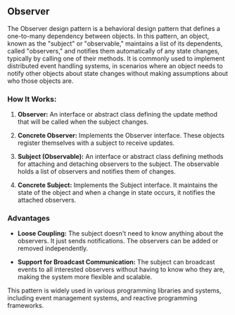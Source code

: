 ## Observer

The Observer design pattern is a behavioral design pattern that defines a one-to-many dependency between objects. In this pattern, an object, known as the "subject" or "observable," maintains a list of its dependents, called "observers," and notifies them automatically of any state changes, typically by calling one of their methods. It is commonly used to implement distributed event handling systems, in scenarios where an object needs to notify other objects about state changes without making assumptions about who those objects are.

### How It Works:

1. **Observer:** An interface or abstract class defining the update method that will be called when the subject changes.

2. **Concrete Observer:** Implements the Observer interface. These objects register themselves with a subject to receive updates.

3. **Subject (Observable):** An interface or abstract class defining methods for attaching and detaching observers to the subject. The observable holds a list of observers and notifies them of changes.

4. **Concrete Subject:** Implements the Subject interface. It maintains the state of the object and when a change in state occurs, it notifies the attached observers.

### Advantages

- **Loose Coupling:** The subject doesn't need to know anything about the observers. It just sends notifications. The observers can be added or removed independently.
  
- **Support for Broadcast Communication:** The subject can broadcast events to all interested observers without having to know who they are, making the system more flexible and scalable.

This pattern is widely used in various programming libraries and systems, including event management systems, and reactive programming frameworks.